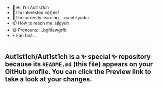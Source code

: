 - 👋 Hi, I’m Aut1st1ch 
- 👀 I’m interested in)))esf
- 🌱 I’m currently learning ...csaetrtyudur
- 📫 How to reach me .sjigyuh
- 😄 Pronouns: ...bgfdewgrfb
- ⚡ Fun fact: .
---
Aut1st1ch/Aut1st1ch is a ✨ special ✨ repository because its `README.md` (this file) appears on your GitHub profile.
You can click the Preview link to take a look at your changes.
---
